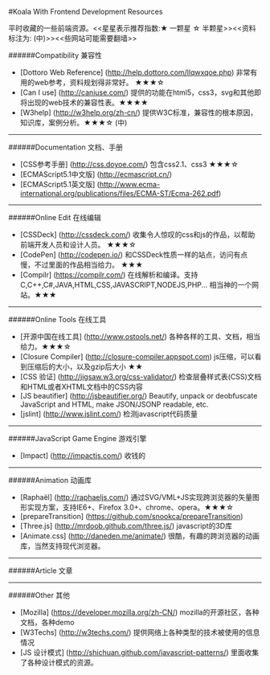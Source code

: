 #Koala With Frontend Development Resources 


平时收藏的一些前端资源。<<星星表示推荐指数:★ 一颗星    ☆ 半颗星>><<资料标注为: (中)>><<些网站可能需要翻墙>>


######Compatibility 兼容性

* [Dottoro Web Reference] (http://help.dottoro.com/llqwxqoe.php) 非常有用的web参考，资料规划得非常好。 ★★★☆
* [Can I use] (http://caniuse.com/) 提供的功能在html5，css3，svg和其他即将出现的web技术的兼容性表。★★★★
* [W3help] (http://w3help.org/zh-cn/) 提供W3C标准，兼容性的根本原因，知识库，案例分析。★★★☆ (中)

---

######Documentation 文档、手册

* [CSS参考手册] (http://css.doyoe.com/) 包含css2.1、css3  ★★★☆ 
* [ECMAScript5.1中文版] (http://ecmascript.cn/) 
* [ECMAScript5.1英文版] (http://www.ecma-international.org/publications/files/ECMA-ST/Ecma-262.pdf)

---


######Online Edit 在线编辑

* [CSSDeck] (http://cssdeck.com/) 收集令人惊叹的css和js的作品，以帮助前端开发人员和设计人员。 ★★★☆
* [CodePen] (http://codepen.io/) 和CSSDeck性质一样的站点，访问有点慢，不过里面的作品相当给力。 ★★★
* [Compilr] (https://compilr.com/) 在线解析和编译。支持C,C++,C#,JAVA,HTML,CSS,JAVASCRIPT,NODEJS,PHP... 相当神的一个网站。★★★

---

######Online Tools 在线工具

* [开源中国在线工具] (http://www.ostools.net/) 各种各样的工具、文档，相当给力。★★★☆
* [Closure Compiler] (http://closure-compiler.appspot.com) js压缩，可以看到压缩后的大小，以及gzip后大小 ★★
* [CSS 验证] (http://jigsaw.w3.org/css-validator/) 检查层叠样式表(CSS)文档和HTML或者XHTML文档中的CSS内容
* [JS beautifier] (http://jsbeautifier.org/) Beautify, unpack or deobfuscate JavaScript and HTML, make JSON/JSONP readable, etc.
* [jslint] (http://www.jslint.com/) 检测javascript代码质量

---

######JavaScript Game Engine 游戏引擎

* [Impact] (http://impactjs.com/) 收钱的


---

######Animation 动画库

* [Raphaël] (http://raphaeljs.com/) 通过SVG/VML+JS实现跨浏览器的矢量图形实现方案，支持IE6+、Firefox 3.0+、chrome、opera。★★★☆
* [prepareTransition] (https://github.com/snookca/prepareTransition)
* [Three.js] (http://mrdoob.github.com/three.js/) javascript的3D库
* [Animate.css] (http://daneden.me/animate/) 很酷，有趣的跨浏览器的动画库，当然支持现代浏览器。

---

######Article 文章

---

######Other 其他

* [Mozilla] (https://developer.mozilla.org/zh-CN/) mozilla的开源社区，各种文档，各种demo
* [W3Techs] (http://w3techs.com/) 提供网络上各种类型的技术被使用的信息情况
* [JS 设计模式] (http://shichuan.github.com/javascript-patterns/) 里面收集了各种设计模式的资源。


